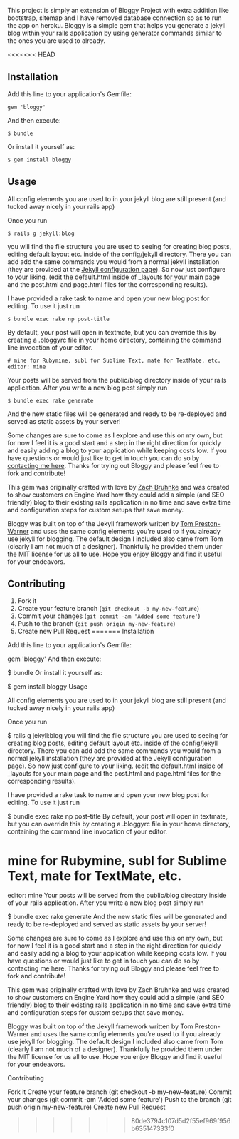 This project is simply an extension of Bloggy Project with extra addition like bootstrap, sitemap and I have removed database connection so as to run the app on heroku. Bloggy is a simple gem that helps you generate a jekyll blog within your rails application by using generator commands similar to the ones you are used to already.

<<<<<<< HEAD
## Installation

Add this line to your application's Gemfile:

    gem 'bloggy'

And then execute:

    $ bundle

Or install it yourself as:

    $ gem install bloggy

## Usage

All config elements you are used to in your jekyll blog are still present (and tucked away nicely in your rails app)

Once you run

    $ rails g jekyll:blog

you will find the file structure you are used to seeing for creating blog posts, editing default layout etc. inside of the config/jekyll directory. There you can add add the same commands you would from a normal jekyll installation (they are provided at the [Jekyll configuration page](http://jekyllrb.com/docs/configuration/)). So now just configure to your liking. (edit the default.html inside of _layouts for your main page and the post.html and page.html files for the corresponding results).

I have provided a rake task to name and open your new blog post for editing. To use it just run

    $ bundle exec rake np post-title

By default, your post will open in textmate, but you can override this by creating a .bloggyrc file in your home directory, containing the command line invocation of your editor.

    # mine for Rubymine, subl for Sublime Text, mate for TextMate, etc.
    editor: mine

Your posts will be served from the public/blog directory inside of your rails application. After you write a new blog post simply run

    $ bundle exec rake generate

And the new static files will be generated and ready to be re-deployed and served as static assets by your server!

Some changes are sure to come as I explore and use this on my own, but for now I feel it is a good start and a step in the right direction for quickly and easily adding a blog to your application while keeping costs low. If you have questions or would just like to get in touch you can do so by [contacting me here](http://zachbruhnke.com/contact). Thanks for trying out Bloggy and please feel free to fork and contribute!


This gem was originally crafted with love by [Zach Bruhnke](http://zachbruhnke.com/) and was created to show customers on Engine Yard how they could add a simple (and SEO friendly) blog to their existing rails application in no time and save extra time and configuration steps for custom setups that save money.

Bloggy was built on top of the Jekyll framework written by [Tom Preston-Warner](http://tom.preston-werner.com/) and uses the same config elements you're used to if you already use jekyll for blogging. The default design I included also came from Tom (clearly I am not much of a designer). Thankfully he provided them under the MIT license for us all to use. Hope you enjoy Bloggy and find it useful for your endeavors.

## Contributing

1. Fork it
2. Create your feature branch (`git checkout -b my-new-feature`)
3. Commit your changes (`git commit -am 'Added some feature'`)
4. Push to the branch (`git push origin my-new-feature`)
5. Create new Pull Request
=======
Installation

Add this line to your application's Gemfile:

gem 'bloggy'
And then execute:

$ bundle
Or install it yourself as:

$ gem install bloggy
Usage

All config elements you are used to in your jekyll blog are still present (and tucked away nicely in your rails app)

Once you run

$ rails g jekyll:blog
you will find the file structure you are used to seeing for creating blog posts, editing default layout etc. inside of the config/jekyll directory. There you can add add the same commands you would from a normal jekyll installation (they are provided at the Jekyll configuration page). So now just configure to your liking. (edit the default.html inside of _layouts for your main page and the post.html and page.html files for the corresponding results).

I have provided a rake task to name and open your new blog post for editing. To use it just run

$ bundle exec rake np post-title
By default, your post will open in textmate, but you can override this by creating a .bloggyrc file in your home directory, containing the command line invocation of your editor.

# mine for Rubymine, subl for Sublime Text, mate for TextMate, etc.
editor: mine
Your posts will be served from the public/blog directory inside of your rails application. After you write a new blog post simply run

$ bundle exec rake generate
And the new static files will be generated and ready to be re-deployed and served as static assets by your server!

Some changes are sure to come as I explore and use this on my own, but for now I feel it is a good start and a step in the right direction for quickly and easily adding a blog to your application while keeping costs low. If you have questions or would just like to get in touch you can do so by contacting me here. Thanks for trying out Bloggy and please feel free to fork and contribute!

This gem was originally crafted with love by Zach Bruhnke and was created to show customers on Engine Yard how they could add a simple (and SEO friendly) blog to their existing rails application in no time and save extra time and configuration steps for custom setups that save money.

Bloggy was built on top of the Jekyll framework written by Tom Preston-Warner and uses the same config elements you're used to if you already use jekyll for blogging. The default design I included also came from Tom (clearly I am not much of a designer). Thankfully he provided them under the MIT license for us all to use. Hope you enjoy Bloggy and find it useful for your endeavors.

Contributing

Fork it
Create your feature branch (git checkout -b my-new-feature)
Commit your changes (git commit -am 'Added some feature')
Push to the branch (git push origin my-new-feature)
Create new Pull Request
>>>>>>> 80de3794c107d5d2f55ef969f956b635147333f0
